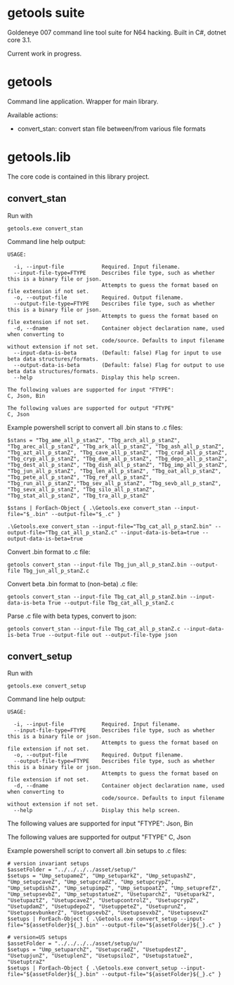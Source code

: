 # getools suite
Goldeneye 007 command line tool suite for N64 hacking. Built in C#, dotnet core 3.1.

Current work in progress.

# getools

Command line application. Wrapper for main library.

Available actions:

- convert_stan: convert stan file between/from various file formats

# getools.lib

The core code is contained in this library project.

## convert_stan

Run with 

    getools.exe convert_stan
    
Command line help output:
    
    USAGE:
    
      -i, --input-file            Required. Input filename.
      --input-file-type=FTYPE     Describes file type, such as whether this is a binary file or json.
                                  Attempts to guess the format based on file extension if not set.
      -o, --output-file           Required. Output filename.
      --output-file-type=FTYPE    Describes file type, such as whether this is a binary file or json.
                                  Attempts to guess the format based on file extension if not set.
      -d, --dname                 Container object declaration name, used when converting to
                                  code/source. Defaults to input filename without extension if not set.
      --input-data-is-beta        (Default: false) Flag for input to use beta data structures/formats.
      --output-data-is-beta       (Default: false) Flag for output to use beta data structures/formats.
      --help                      Display this help screen.
    
    The following values are supported for input "FTYPE":
    C, Json, Bin
    
    The following values are supported for output "FTYPE"
    C, Json

Example powershell script to convert all .bin stans to .c files:

    $stans = "Tbg_ame_all_p_stanZ", "Tbg_arch_all_p_stanZ", "Tbg_arec_all_p_stanZ", "Tbg_ark_all_p_stanZ", "Tbg_ash_all_p_stanZ", "Tbg_azt_all_p_stanZ", "Tbg_cave_all_p_stanZ", "Tbg_crad_all_p_stanZ", "Tbg_cryp_all_p_stanZ", "Tbg_dam_all_p_stanZ", "Tbg_depo_all_p_stanZ", "Tbg_dest_all_p_stanZ", "Tbg_dish_all_p_stanZ", "Tbg_imp_all_p_stanZ", "Tbg_jun_all_p_stanZ", "Tbg_len_all_p_stanZ", "Tbg_oat_all_p_stanZ", "Tbg_pete_all_p_stanZ", "Tbg_ref_all_p_stanZ", "Tbg_run_all_p_stanZ","Tbg_sev_all_p_stanZ", "Tbg_sevb_all_p_stanZ", "Tbg_sevx_all_p_stanZ", "Tbg_silo_all_p_stanZ", "Tbg_stat_all_p_stanZ", "Tbg_tra_all_p_stanZ" 

    $stans | ForEach-Object { .\Getools.exe convert_stan --input-file="$_.bin" --output-file="$_.c" }

    .\Getools.exe convert_stan --input-file="Tbg_cat_all_p_stanZ.bin" --output-file="Tbg_cat_all_p_stanZ.c" --input-data-is-beta=true --output-data-is-beta=true
    
Convert .bin format to .c file:

    getools convert_stan --input-file Tbg_jun_all_p_stanZ.bin --output-file Tbg_jun_all_p_stanZ.c
    
Convert beta .bin format to (non-beta) .c file:

    getools convert_stan --input-file Tbg_cat_all_p_stanZ.bin --input-data-is-beta True --output-file Tbg_cat_all_p_stanZ.c
  
Parse .c file with beta types, convert to json:

    getools convert_stan --input-file Tbg_cat_all_p_stanZ.c --input-data-is-beta True --output-file out --output-file-type json


## convert_setup

Run with 

    getools.exe convert_setup
    
Command line help output:
    
    USAGE:
    
      -i, --input-file            Required. Input filename.
      --input-file-type=FTYPE     Describes file type, such as whether this is a binary file or json.
                                  Attempts to guess the format based on file extension if not set.
      -o, --output-file           Required. Output filename.
      --output-file-type=FTYPE    Describes file type, such as whether this is a binary file or json.
                                  Attempts to guess the format based on file extension if not set.
      -d, --dname                 Container object declaration name, used when converting to
                                  code/source. Defaults to input filename without extension if not set.
      --help                      Display this help screen.

The following values are supported for input "FTYPE":
Json, Bin

The following values are supported for output "FTYPE"
C, Json
    
Example powershell script to convert all .bin setups to .c files:

    # version invariant setups
    $assetFolder = "../../../../asset/setup/"
    $setups = "Ump_setupameZ", "Ump_setuparkZ", "Ump_setupashZ", "Ump_setupcaveZ", "Ump_setupcradZ", "Ump_setupcrypZ", "Ump_setupdishZ", "Ump_setupimpZ", "Ump_setupoatZ", "Ump_setuprefZ", "Ump_setupsevbZ", "Ump_setupstatueZ", "UsetuparchZ", "UsetuparkZ", "UsetupaztZ", "UsetupcaveZ", "UsetupcontrolZ", "UsetupcrypZ", "UsetupdamZ", "UsetupdepoZ", "UsetuppeteZ", "UsetuprunZ", "UsetupsevbunkerZ", "UsetupsevbZ", "UsetupsevxbZ", "UsetupsevxZ"
    $setups | ForEach-Object { .\Getools.exe convert_setup --input-file="${assetFolder}${_}.bin" --output-file="${assetFolder}${_}.c" }
    
    # version=US setups
    $assetFolder = "../../../../asset/setup/u/"
    $setups = "Ump_setuparchZ", "UsetupcradZ", "UsetupdestZ", "UsetupjunZ", "UsetuplenZ", "UsetupsiloZ", "UsetupstatueZ", "UsetuptraZ"
    $setups | ForEach-Object { .\Getools.exe convert_setup --input-file="${assetFolder}${_}.bin" --output-file="${assetFolder}${_}.c" }